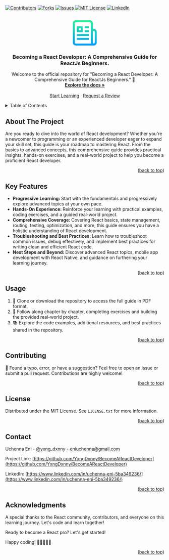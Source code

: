 
<a name="readme-top"></a>


[![Contributors][contributors-shield]][contributors-url]
[![Forks][forks-shield]][forks-url]
[![Issues][issues-shield]][issues-url]
[![MIT License][license-shield]][license-url]
[![LinkedIn][linkedin-shield]][linkedin-url]



<!-- PROJECT LOGO -->
<br />
<div align="center">
  <a href="https://github.com/YxngDxnny/BecomeAReactDeveloper">
    <img src="ReadMeImages/logo.png" alt="Logo" width="80" height="80">
  </a>

  <h3 align="center">Becoming a React Developer: A Comprehensive Guide for ReactJs Beginners.</h3>

  <p align="center">
    Welcome to the official repository for "Becoming a React Developer: A Comprehensive Guide for ReactJs Beginners." 🚀
    <br />
    <a href="https://github.com/YxngDxnny/BecomeAReactDeveloper/blob/main/README.md"><strong>Explore the docs »</strong></a>
    <br />
    <br />
    <a href="https://github.com/YxngDxnny/BecomeAReactDeveloper/blob/main/Contents/">Start Learning</a>
    ·
    <a href="https://github.com/othneildrew/Best-README-Template/issues">Request a Review</a>
  </p>
</div>



<!-- TABLE OF CONTENTS -->
<details>
  <summary>Table of Contents</summary>
  <ol>
    <li>
      <a href="#about-the-project">About The Project</a>
    </li>
    <li>
      <a href="#key-features">Key Features</a>
    </li>
    <li><a href="#usage">How to Use This Repository</a></li>
    <li><a href="#contributing">Contributing</a></li>
    <li><a href="#license">License</a></li>
    <li><a href="#contact">Contact</a></li>
    <li><a href="#acknowledgments">Acknowledgments</a></li>
  </ol>
</details>



<!-- ABOUT THE PROJECT -->
## About The Project

<!--[![Product Name Screen Shot][product-screenshot]](https://example.com)-->

Are you ready to dive into the world of React development? Whether you're a newcomer to programming or an experienced developer eager to expand your skill set, this guide is your roadmap to mastering React. From the basics to advanced concepts, this comprehensive guide provides practical insights, hands-on exercises, and a real-world project to help you become a proficient React developer.

<p align="right">(<a href="#readme-top">back to top</a>)</p>


<!-- KEY FEATURES -->
## Key Features

<ul>
  <li><b>Progressive Learning: </b>Start with the fundamentals and progressively explore advanced topics at your own pace.</li>
  <li><b>Hands-On Experience: </b>Reinforce your learning with practical examples, coding exercises, and a guided real-world project.</li>
  <li><b>Comprehensive Coverage: </b>Covering React basics, state management, routing, testing, optimization, and more, this guide ensures you have a holistic understanding of React development.</li>
  <li><b>Troubleshooting and Best Practices: </b>Learn how to troubleshoot common issues, debug effectively, and implement best practices for writing clean and efficient React code.</li>
  <li><b>Next Steps and Beyond: </b>Discover advanced React topics, mobile app development with React Native, and guidance on furthering your learning journey.</li>
</ul>

<p align="right">(<a href="#readme-top">back to top</a>)</p>

<!-- HOW TO USE -->
## Usage

<ol>
  <li>📘 Clone or download the repository to access the full guide in PDF format.</li>
  <li>🚀 Follow along chapter by chapter, completing exercises and building the provided real-world project.</li>
  <li>📚 Explore the code examples, additional resources, and best practices shared in the repository.</li>
</ol>

<p align="right">(<a href="#readme-top">back to top</a>)</p>


<!-- CONTRIBUTING -->
## Contributing

🌟 Found a typo, error, or have a suggestion? Feel free to open an issue or submit a pull request. Contributions are highly welcome!

<p align="right">(<a href="#readme-top">back to top</a>)</p>



<!-- LICENSE -->
## License

Distributed under the MIT License. See `LICENSE.txt` for more information.

<p align="right">(<a href="#readme-top">back to top</a>)</p>



<!-- CONTACT -->
## Contact

Uchenna Eni - [@yxng_dxnny](https://twitter.com/@yxng_dxnny) - eniuchenna@gmail.com

Project Link: [https://github.com/YxngDxnny/BecomeAReactDeveloper](https://github.com/YxngDxnny/BecomeAReactDeveloper)

LinkedIn: [https://www.linkedin.com/in/uchenna-eni-5ba349236/](https://www.linkedin.com/in/uchenna-eni-5ba349236/)

<p align="right">(<a href="#readme-top">back to top</a>)</p>



<!-- ACKNOWLEDGMENTS -->
## Acknowledgments

A special thanks to the React community, contributors, and everyone on this learning journey. Let's code and learn together!

Ready to become a React pro? Let's get started!

Happy coding! 🚀👩‍💻👨‍💻

<p align="right">(<a href="#readme-top">back to top</a>)</p>



<!-- MARKDOWN LINKS & IMAGES -->
<!-- https://www.markdownguide.org/basic-syntax/#reference-style-links -->
[contributors-shield]: https://img.shields.io/github/contributors/YxngDxnny/BecomeAReactDeveloper.svg?style=for-the-badge
[contributors-url]: https://github.com/YxngDxnny/BecomeAReactDeveloper/graphs/contributors
[forks-shield]: https://img.shields.io/github/forks/YxngDxnny/BecomeAReactDeveloper.svg?style=for-the-badge
[forks-url]: https://github.com/YxngDxnny/BecomeAReactDeveloper/fork
[issues-shield]: https://img.shields.io/github/issues/YxngDxnny/BecomeAReactDeveloper.svg?style=for-the-badge
[issues-url]: https://github.com/YxngDxnny/BecomeAReactDeveloper/issues
[license-shield]: https://img.shields.io/github/license/YxngDxnny/BecomeAReactDeveloper.svg?style=for-the-badge
[license-url]: https://github.com/YxngDxnny/BecomeAReactDeveloper/blob/main/LICENSE
[linkedin-shield]: https://img.shields.io/badge/-LinkedIn-black.svg?style=for-the-badge&logo=linkedin&colorB=555
[linkedin-url]: https://www.linkedin.com/in/uchenna-eni-5ba349236/
[product-screenshot]: images/screenshot.png
[Next.js]: https://img.shields.io/badge/next.js-000000?style=for-the-badge&logo=nextdotjs&logoColor=white
[Next-url]: https://nextjs.org/
[React.js]: https://img.shields.io/badge/React-20232A?style=for-the-badge&logo=react&logoColor=61DAFB
[React-url]: https://reactjs.org/
[Vue.js]: https://img.shields.io/badge/Vue.js-35495E?style=for-the-badge&logo=vuedotjs&logoColor=4FC08D
[Vue-url]: https://vuejs.org/
[Angular.io]: https://img.shields.io/badge/Angular-DD0031?style=for-the-badge&logo=angular&logoColor=white
[Angular-url]: https://angular.io/
[Svelte.dev]: https://img.shields.io/badge/Svelte-4A4A55?style=for-the-badge&logo=svelte&logoColor=FF3E00
[Svelte-url]: https://svelte.dev/
[Laravel.com]: https://img.shields.io/badge/Laravel-FF2D20?style=for-the-badge&logo=laravel&logoColor=white
[Laravel-url]: https://laravel.com
[Bootstrap.com]: https://img.shields.io/badge/Bootstrap-563D7C?style=for-the-badge&logo=bootstrap&logoColor=white
[Bootstrap-url]: https://getbootstrap.com
[JQuery.com]: https://img.shields.io/badge/jQuery-0769AD?style=for-the-badge&logo=jquery&logoColor=white
[JQuery-url]: https://jquery.com 
